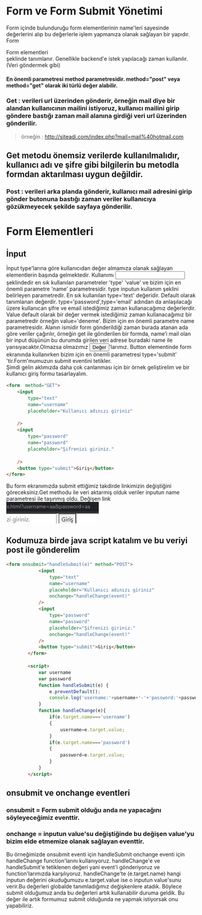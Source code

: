 # Form ve Form Submit Yönetimi

Form içinde bulunduruğu form elementlerinin name'leri sayesinde değerlerini alıp bu değerlerle işlem yapmanıza olanak sağlayan bir yapıdır.
Form <form> Form elementleri </form> şeklinde tanımlanır.
Genellikle backend'e istek yapılacağı zaman kullanılır.(Veri göndermek gibi)

#### En önemli parametresi method parametresidir. method="post" veya method="get" olarak iki türlü değer alabilir.

### Get : verileri url üzerinden gönderir, örneğin mail diye bir alandan kullanıcının mailini istiyoruz, kullanıcı mailini girip göndere bastığı zaman mail alanına girdiği veri url üzerinden gönderilir.

> örneğin : http://siteadi.com/index.php?mail=mail%40hotmail.com

## Get metodu önemsiz verilerde kullanılmalıdır, kullanıcı adı ve şifre gibi bilgilerin bu metodla formdan aktarılması uygun değildir.

### Post : verileri arka planda gönderir, kullanıcı mail adresini girip gönder butonuna bastığı zaman veriler kullanıcıya gözükmeyecek şekilde sayfaya gönderilir.

# Form Elementleri

## İnput

İnput type'larına göre kullanıcıdan değer almamıza olanak sağlayan elementlerin başında gelmektedir. Kullanımı <input /> şeklindedir en sık kullanılan parametreler 'type' 'value' ve bizim için en önemli parametre 'name' parametresidir. type inputun kullanım şeklini belirleyen parametredir. En sık kullanılan type='text' değeridir. Default olarak tanımlanan değerdir. type='password',type='email' adından da anlaşılacağı üzere kullanıcan şifre ve email istediğimiz zaman kullanacağımız değerlerdir. Value default olarak bir değer vermek istediğimiz zaman kullanacağımız bir parametredir örneğin value='deneme'. Bizim için en önemli parametre name parametresidir. Alanın ismidir form gönderildiği zaman burada atanan ada göre veriler çağırılır, örneğin get ile gönderilen bir formda, name’i mail olan bir input düşünün bu durumda girilen veri adrese buradaki name ile yansıyacaktır.Olmazsa olmazımız <button>Değer</button>'larımız. Button elementinde form ekranında kullanırken bizim için en önemli parametresi type='submit' 'tir.Form'mumuzun submit eventini tetikler.  
Şimdi gelin aklımızda daha çok canlanması için bir örnek geliştirelim ve bir kullanıcı giriş formu tasarlayalım.

```html
<form  method="GET">
	<input
		type="text"
		name="username"
		placeholder="Kullanıcı adınızı giriniz"
	 
	/>
	<input
		type="password"
		name="password"
		placeholder="Şifrenizi giriniz."
 
	/>
	<button type="submit">Giriş</button>
</form>
```
Bu form ekranımızda submit ettiğimiz takdirde linkimizin değiştiğini göreceksiniz.Get methodu ile veri aktarmış olduk veriler inputun name parametresi ile taşınmış oldu. Değişen link 
![methodget](figures/methotget.png)

## Kodumuza birde java script katalım ve bu veriyi post ile gönderelim

```html
<form onsubmit="handleSubmit(e)" method="POST">
			<input
				type="text"
				name="username"
				placeholder="Kullanıcı adınızı giriniz"
				onchange="handleChange(event)"
			/>
			<input
				type="password"
				name="password"
				placeholder="Şifrenizi giriniz."
				onchange="handleChange(event)"
			/>
			<button type="submit">Giriş</button>
		</form>

		<script>
			var username
			var password
			function handleSubmit(e) {
				e.preventDefault();
				console.log('username:'+username+'-'+'password:'+password);
			}
			function handleChange(e){
				if(e.target.name==='username')
				{
					username=e.target.value;
				}
				if(e.target.name==='password')
				{
					password=e.target.value;
				}
			}
		</script>
```
## onsubmit ve onchange eventleri 
### onsubmit = Form submit olduğu anda ne yapacağını söyleyeceğimiz eventtir.
### onchange = inputun value'su değiştiğinde bu değişen value'yu bizim elde etmemize olanak sağlayan eventtir.

Bu örneğimizde onsubmit eventi için handleSubmit onchange eventi için handleChange function'larını kullanıyoruz. handleChange'e ve handleSubmit'e tetiklenen değeri yani event'i gönderiyoruz ve function'larımızda karşılıyoruz. handleChange'te (e.target.name) hangi inputun değerini okuduğumuzu e.target.value ise o inputun value'sunu verir.Bu değerleri globalde tanımladığımız değişkenlere atadık. Böylece submit olduğumuz anda bu değerleri artık kullanabilir duruma geldik. Bu değer ile artık formumuz submit olduğunda ne yapmak istiyorsak onu yapabiliriz.